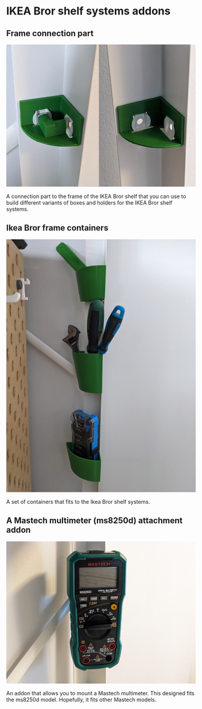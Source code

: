 # IKEA Bror shelf systems addons

## Frame connection part

![Connecting part to the Ikea Bror frame](./images/ikea-bror-frame-connection-part.jpg)

A connection part to the frame of the IKEA Bror shelf that you can use to build different variants of boxes and holders for the IKEA Bror shelf systems.

## Ikea Bror frame containers

![Container addon for IKEA Bror that fits to the frame](./images/Ikea-bror-frame-container-addon.jpg)

A set of containers that fits to the Ikea Bror shelf systems.

## A Mastech multimeter (ms8250d) attachment addon

![A Mastech multimeter (ms8250d) attachment addon](./images/mastech-ms8250d-ikea-bror-adon.jpg)

An addon that allows you to mount a Mastech multimeter. This designed fits the ms8250d model. Hopefully, it fits other Mastech models.
